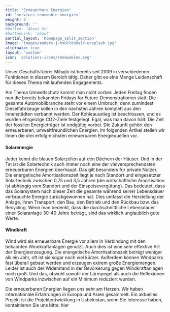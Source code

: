 ```yaml
---
title: "Erneuerbare Energien"
id: 'services-renewable-energies'
weight: 8
background: ''
#button: 'About Us'
#buttonLink: 'about'
partial_layout: 'homepage_split_section'
image: 'images/anders-j-hxUcl0nUsIY-unsplash.jpg'
alternate: true
layout: 'custom'
icon: 'solutions-icons/renewables.svg'
---
```

Unser Geschäftsführer Mihajlo ist bereits seit 2009 in verschiedenen Funktionen in diesem Bereich tätig. Daher gibt es eine Menge Leidenschaft für dieses Thema mit laufenden Engagements.  

 

Am Thema Umweltschutz kommt man nicht vorbei: Jeden Freitag finden nun die bereits bekannten Fridays for Future-Demonstrationen statt. Die gesamte Automobilbranche steht vor einem Umbruch, denn zumindest Dieselfahrzeuge sollen in den nächsten Jahren komplett aus den Innenstädten verbannt werden. Der Kohleausstieg ist beschlossen, und es wurden ehrgeizige CO2-Ziele festgelegt. Egal, was man davon hält: Die Zeit der fossilen Energieträger ist endgültig vorbei. Die Zukunft gehört den erneuerbaren, umweltfreundlichen Energien. Im folgenden Artikel stellen wir Ihnen die drei erfolgreichsten erneuerbaren Energiequellen vor. 

#### Solarenergie

Jeder kennt die blauen Solarzellen auf den Dächern der Häuser. Und in der Tat ist die Solartechnik auch immer noch eine der vielversprechendsten erneuerbaren Energien überhaupt. Das gilt besonders für private Nutzer. Die energetische Amortisationszeit liegt je nach Standort und eingesetzter Solartechnik zwischen 0,75 und 3,5 Jahren (die wirtschaftliche Amortisation ist abhängig vom Standort und der Einspeisevergütung). Das bedeutet, dass das Solarsystem nach dieser Zeit die gesamte während seiner Lebensdauer verbrauchte Energie zurückgewonnen hat. Dies umfasst die Herstellung der Anlage, ihren Transport, den Bau, den Betrieb und den Rückbau bzw. das Recycling. Wenn man bedenkt, dass die durchschnittliche Lebensdauer einer Solaranlage 30-40 Jahre beträgt, sind das wirklich unglaublich gute Werte. 

#### Windkraft

Wind wird als erneuerbare Energie vor allem in Verbindung mit den bekannten Windkraftanlagen genutzt. Auch dies ist eine sehr effektive Art der Energieerzeugung. Die energetische Amortisationszeit beträgt weniger als ein Jahr, oft ist sie sogar noch viel kürzer. Außerdem können Windparks fast überall gebaut werden und erzeugen extrem große Energiemengen. Leider ist auch der Widerstand in der Bevölkerung gegen Windkraftanlagen noch groß. Und das, obwohl sowohl der Lärmpegel als auch die Reflexionen von Windparks inzwischen auf ein Minimum reduziert wurden. 

Die erneuerbaren Energien liegen uns sehr am Herzen. Wir haben internationale Erfahrungen in Europa und Asien gesammelt. Ein aktuelles Projekt ist die Projektentwicklung in Usbekistan, wenn Sie Interesse haben, kontaktieren Sie uns bitte: hier
